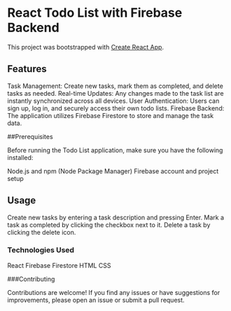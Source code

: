 # React Todo List with Firebase Backend

This project was bootstrapped with [Create React App](https://648b189f478c2403e91d3f10--todonour.netlify.app/).

## Features

Task Management: Create new tasks, mark them as completed, and delete tasks as needed.
Real-time Updates: Any changes made to the task list are instantly synchronized across all devices.
User Authentication: Users can sign up, log in, and securely access their own todo lists.
Firebase Backend: The application utilizes Firebase Firestore to store and manage the task data.

##Prerequisites

Before running the Todo List application, make sure you have the following installed:

Node.js and npm (Node Package Manager)
Firebase account and project setup


## Usage

Create new tasks by entering a task description and pressing Enter.
Mark a task as completed by clicking the checkbox next to it.
Delete a task by clicking the delete icon.


### Technologies Used

React
Firebase Firestore
HTML
CSS

###Contributing

Contributions are welcome! If you find any issues or have suggestions for improvements, please open an issue or submit a pull request.


